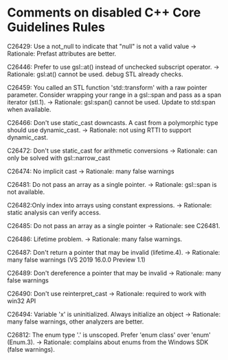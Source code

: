 ﻿# Comments on disabled C++ Core Guidelines Rules

C26429: Use a not_null to indicate that "null" is not a valid value
-> Rationale: Prefast attributes are better.

C26446: Prefer to use gsl::at() instead of unchecked subscript operator.
-> Rationale: gsl:at() cannot be used. debug STL already checks.

C26459: You called an STL function 'std::transform' with a raw pointer parameter. Consider wrapping your range in a gsl::span and pass as a span iterator (stl.1).
-> Rationale: gsl:span() cannot be used. Update to std:span when available.

C26466: Don't use static_cast downcasts. A cast from a polymorphic type should use dynamic_cast.
-> Rationale: not using RTTI to support dynamic_cast.

C26472: Don't use static_cast for arithmetic conversions
-> Rationale: can only be solved with gsl::narrow_cast

C26474: No implicit cast
-> Rationale: many false warnings

C26481: Do not pass an array as a single pointer.
-> Rationale: gsl::span is not available.

C26482:Only index into arrays using constant expressions.
-> Rationale: static analysis can verify access.

C26485: Do not pass an array as a single pointer
-> Rationale: see C26481.

C26486: Lifetime problem.
-> Rationale: many false warnings.

C26487: Don't return a pointer that may be invalid (lifetime.4).
-> Rationale: many false warnings (VS 2019 16.0.0 Preview 1.1)

C26489: Don't dereference a pointer that may be invalid
-> Rationale: many false warnings

C26490: Don't use reinterpret_cast
-> Rationale: required to work with win32 API

C26494: Variable 'x' is uninitialized. Always initialize an object
-> Rationale: many false warnings, other analyzers are better.

C26812: The enum type '.' is unscoped. Prefer 'enum class' over 'enum' (Enum.3).
-> Rationale: complains about enums from the Windows SDK (false warnings).
